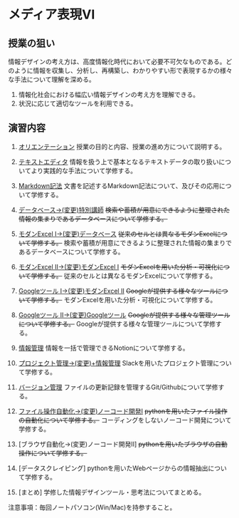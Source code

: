 # メディア表現VI

## 授業の狙い

情報デザインの考え方は、高度情報化時代において必要不可欠なものである。どのように情報を収集し、分析し、再構築し、わかりやすい形で表現するかの様々な手法について理解を深める。

1. 情報化社会における幅広い情報デザインの考え方を理解できる。
2. 状況に応じて適切なツールを利用できる。

## 演習内容

1. [オリエンテーション](./mr6_01.md)
授業の目的と内容、授業の進め方について説明する。

2. [テキストエディタ](./mr6_02.md)
情報を扱う上で基本となるテキストデータの取り扱いについてより実践的な手法について学修する。

3. [Markdown記法](./mr6_03.md)
文書を記述するMarkdown記法について、及びその応用について学修する。

4. [データベース->(変更)特別講師](./mr6_04.md)
~~検索や蓄積が用意にできるように整理された情報の集まりであるデータベースについて学修する。~~

5. [モダンExcel I->(変更)データベース](./mr6_05.md)
~~従来のセルとは異なるモダンExcelについて学修する。~~
検索や蓄積が用意にできるように整理された情報の集まりであるデータベースについて学修する。

6. [モダンExcel II->(変更)モダンExcel I](./mr6_06.md)
~~モダンExcelを用いた分析・可視化について学修する。~~
従来のセルとは異なるモダンExcelについて学修する。


7. [Googleツール I->(変更)モダンExcel II](./mr6_07.md)
~~Googleが提供する様々なツールについて学修する。~~
モダンExcelを用いた分析・可視化について学修する。


8. [Googleツール II->(変更)Googleツール](./mr6_08.md)
~~Googleが提供する様々な管理ツールについて学修する。~~
Googleが提供する様々な管理ツールについて学修する。

9. [情報管理](./mr6_09.md)
情報を一括で管理できるNotionについて学修する。

10. [プロジェクト管理->(変更)+情報管理](./mr6_10.md)
Slackを用いたプロジェクト管理について学修する。

11. [バージョン管理](./mr6_11.md)
ファイルの更新記録を管理するGit/Githubについて学修する。

12. [ファイル操作自動化->(変更)ノーコード開発I](./mr6_12.md)
~~pythonを用いたファイル操作の自動化について学修する。~~
コーディングをしないノーコード開発について学修する。

13. [ブラウザ自動化->(変更)ノーコード開発II]
~~pythonを用いたブラウザの自動操作について学修する。~~

14. [データスクレイピング]
pythonを用いたWebページからの情報抽出について学修する。

15. [まとめ]
学修した情報デザインツール・思考法についてまとめる。

注意事項：毎回ノートパソコン(Win/Mac)を持参すること。
